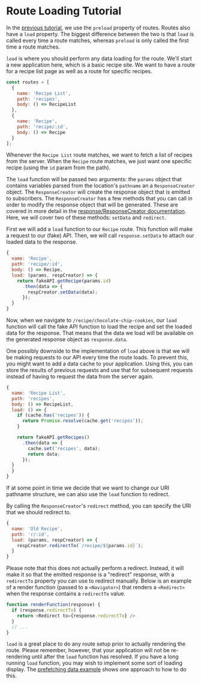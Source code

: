 # Route Loading Tutorial

In the [previous tutorial](./05-code-splitting.md), we use the `preload` property of routes. Routes also have a `load` property. The biggest difference between the two is that `load` is called every time a route matches, whereas `preload` is only called the first time a route matches.

`load` is where you should perform any data loading for the route. We'll start a new application here, which is a basic recipe site. We want to have a route for a recipe list page as well as a route for specific recipes.

```js
const routes = [
  {
    name: 'Recipe List',
    path: 'recipes',
    body: () => RecipeList
  },
  {
    name: 'Recipe',
    path: 'recipe/:id',
    body: () => Recipe
  }
];
```

Whenever the `Recipe List` route matches, we want to fetch a list of recipes from the server. When the `Recipe` route matches, we just want one specific recipe (using the `id` param from the path).

The `load` function will be passed two arguments: the `params` object that contains variables parsed from the location's `pathname` an a `ResponseCreator` object. The `ResponseCreator` will create the response object that is emitted to subscribers. The `ResponseCreator` has a few methods that you can call in order to modify the response object that will be generated. These are covered in more detail in the [response/ResponseCreator documentation](../../packages/curi/docs/API/response.md). Here, we will cover two of these methods: `setData` and `redirect`.

First we will add a `load` function to our `Recipe` route. This function will make a request to our (fake) API. Then, we will call `response.setData` to attach our loaded data to the response.

```js
{
  name: 'Recipe',
  path: 'recipe/:id',
  body: () => Recipe,
  load: (params, respCreator) => {
    return fakeAPI.getRecipe(params.id)
      .then(data => {
        respCreator.setData(data);
      });
  }
}
```

Now, when we navigate to `/recipe/chocolate-chip-cookies`, our `load` function will call the fake API function to load the recipe and set the loaded data for the response. That means that the data we load will be available on the generated response object as `response.data`.

One possibly downside to the implementation of `load` above is that we will be making requests to our API every time the route loads. To prevent this, you might want to add a data cache to your application. Using this, you can store the results of previous requests and use that for subsequent requests instead of having to request the data from the server again.

```js
{
  name: 'Recipe List',
  path: 'recipes',
  body: () => RecipeList,
  load: () => {
    if (cache.has('recipes')) {
      return Promise.resolve(cache.get('recipes'));
    }

    return fakeAPI.getRecipes()
      .then(data => {
        cache.set('recipes', data);
        return data;
      });
  }
  }
}
```

If at some point in time we decide that we want to change our URI pathname structure, we can also use the `load` function to redirect.

By calling the `ResponseCreator`'s `redirect` method, you can specify the URI that we should redirect to. 

```js
{
  name: 'Old Recipe',
  path: 'r/:id',
  load: (params, respCreator) => {
    respCreator.redirectTo(`/recipe/${params.id}`);
  }
}
```

Please note that this does not actually perform a redirect. Instead, it will make it so that the emitted response is a "redirect" response, with a `redirectTo` property you can use to redirect manually. Below is an example of a render function (passed to a `<Navigator>`) that renders a `<Redirect>` when the response contains a `redirectTo` value.

```js
function renderFunction(response) {
  if (response.redirectTo) {
    return <Redirect to={response.redirectTo} />
  }
  // ...
}
```

`load` is a great place to do any route setup prior to actually rendering the route. Please remember, however, that your application will not be re-rendering until after the `load` function has resolved. If you have a long running `load` function, you may wish to implement some sort of loading display. The [prefetching data example](../../examples/prefetch-data) shows one approach to how to do this.

